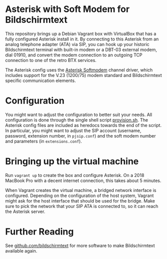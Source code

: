 # Asterisk with Soft Modem for Bildschirmtext

This repository brings up a Debian Vagrant box with VirtualBox that has a fully configured Asterisk install in it. By connecting to this Asterisk from an analog telephone adapter (ATA) via SIP, you can hook up your historic Bildschirmtext terminal with built-in modem or a DBT-03 external modem, dial 01910, and convert the modem connection to an outgoing TCP connection to one of the retro BTX services.

The Asterisk config uses the [Asterisk Softmodem](https://github.com/proquar/asterisk-Softmodem) channel driver, which includes support for the V.23 (1200/75) modem standard and Bildschirmtext specific communication elements.

# Configuration

You might want to adjust the configuration to better suit your needs. All configuration is done through the single shell script [provision.sh](./provision.sh). The Asterisk config files are included as heredocs towards the end of the script. In particular, you might want to adjust the SIP account (username, password, extension number, in `pjsip.conf`) and the soft modem number and parameters (in `extensions.conf`).

# Bringing up the virtual machine

Run `vagrant up` to create the box and configure Asterisk. On a 2018 MacBook Pro with a decent internet connection, this takes about 5 minutes.

When Vagrant creates the virtual machine, a bridged network interface is configured. Depending on the configuration of the host system, Vagrant might ask for the host interface that should be used for the bridge. Make sure to pick the network that your SIP ATA is connected to, so it can reach the Asterisk server.

# Further Reading

See [github.com/bildschirmtext](https://github.com/bildschirmtext/) for more software to make Bildschirmtext available again.
